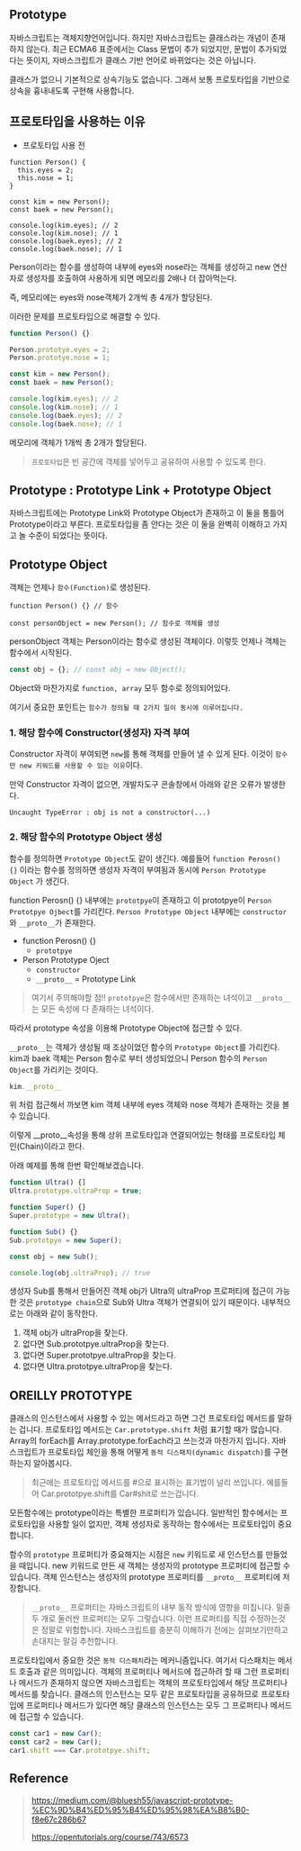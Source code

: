 ## Prototype

자바스크립트는 객체지향언어입니다. 하지만 자바스크립트는 클래스라는 개념이 존재하지 않는다. 최근 ECMA6 표준에서는 Class 문법이 추가 되었지만,
문법이 추가되었다는 뜻이지, 자바스크립트가 클래스 기반 언어로 바뀌었다는 것은 아닙니다.

클래스가 없으니 기본적으로 상속기능도 없습니다. 그래서 보통 프로토타입을 기반으로 상속을 흉내내도록 구현해 사용합니다.

## 프로토타입을 사용하는 이유

- 프로토타입 사용 전 

```javscript
function Person() {
  this.eyes = 2;
  this.nose = 1;
}

const kim = new Person();
const baek = new Person();

console.log(kim.eyes); // 2
console.log(kim.nose); // 1
console.log(baek.eyes); // 2
console.log(baek.nose); // 1
```

Person이라는 함수를 생성하여 내부에 eyes와 nose라는 객체를 생성하고 new 연산자로 생성자를 호출하여 사용하게 되면 메모리를 2배나 더 잡아먹는다.

즉, 메모리에는 eyes와 nose객체가 2개씩 총 4개가 할당된다.

이러한 문제를 프로토타입으로 해결할 수 있다.

```javascript
function Person() {}

Person.prototye.eyes = 2;
Person.prototye.nose = 1;

const kim = new Person();
const baek = new Person();

console.log(kim.eyes); // 2
console.log(kim.nose); // 1
console.log(baek.eyes); // 2
console.log(baek.nose); // 1
```

메모리에 객체가 1개씩 총 2개가 할당된다.

> `프로토타입`은 빈 공간에 객체를 넣어두고 공유하여 사용할 수 있도록 한다.

## Prototype : Prototype Link + Prototype Object

자바스크립트에는 Prototype Link와 Prototype Object가 존재하고 이 둘을 통틀어 Prototype이라고 부른다. 프로토타입을 좀 안다는 것은
이 둘을 완벽히 이해하고 가지고 놀 수준이 되었다는 뜻이다.

## Prototype Object

객체는 언제나 `함수(Function)`로 생성된다.

```javscript
function Person() {} // 함수

const personObject = new Person(); // 함수로 객체를 생성
```

personObject 객체는 Person이라는 함수로 생성된 객체이다. 이렇듯 언제나 객체는 함수에서 시작된다. 

```javascript
const obj = {}; // const obj = new Object();
```

Object와 마찬가지로 `function, array` 모두 함수로 정의되어있다. 

여기서 중요한 포인트는 `함수가 정의될 때 2가지 일이 동시에 이루어집니다.`

### 1. 해당 함수에 Constructor(생성자) 자격 부여 

Constructor 자격이 부여되면 `new`를 통해 객체를 만들어 낼 수 있게 된다. 이것이 `함수만 new 키워드를 사용할 수 있는 이유`이다.

만약 Constructor 자격이 없으면, 개발자도구 콘솔창에서 아래와 같은 오류가 발생한다.

`Uncaught TypeError : obj is not a constructor(...)`

### 2. 해당 함수의 Prototype Object 생성

함수를 정의하면 `Prototype Object`도 같이 생긴다. 예를들어 `function Perosn() {}` 이라는 함수를 정의하면 생성자 자격이 부여됨과 동시에
`Person Prototype Object` 가 생긴다.

function Perosn() {} 내부에는 `prototpye`이 존재하고 이 prototpye이 `Person Prototpye Ojbect`를 가리킨다. `Person Prototype Object` 내부에는
`constructor`와 `__proto__`가 존재한다.

- function Perosn() {}
  - `prototpye`
- Person Prototype Oject
  - `constructor`
  - `__proto__` = Prototype Link

> 여기서 주의해야할 점!! `prototpye`은 함수에서만 존재하는 녀석이고 `__proto__`는 모든 속성에 다 존재하는 녀석이다.

따라서 prototype 속성을 이용해 Prototype Object에 접근할 수 있다.

`__proto__`는 객체가 생성될 때 조상이었던 함수의 `Prototype Object`를 가리킨다. kim과 baek 객체는 Person 함수로 부터 생성되었으니
Person 함수의 `Person Object`를 가리키는 것이다.

```javascript
kim.__proto__
```

위 처럼 접근해서 까보면 kim 객체 내부에 eyes 객체와 nose 객체가 존재하는 것을 볼 수 있습니다.

이렇게 __proto__속성을 통해 상위 프로토타입과 연결되어있는 형태를 프로토타입 체인(Chain)이라고 한다.

아래 예제를 통해 한번 확인해보겠습니다.

```javascript
function Ultra() {]
Ultra.prototype.ultraProp = true;

function Super() {}
Super.prototype = new Ultra();

function Sub() {}
Sub.prototpye = new Super();

const obj = new Sub();

console.log(obj.ultraProp); // true
```

생성자 Sub를 통해서 만들어진 객체 obj가 Ultra의 ultraProp 프로퍼티에 접근이 가능한 것은 `prototype chain`으로 Sub와 Ultra 객체가 연결되어 있기 때문이다. 내부적으로는 아래와 같이 동작한다.

1. 객체 obj가 ultraProp을 찾는다.
2. 없다면 Sub.prototpye.ultraProp을 찾는다.
3. 없다면 Super.prototpye.ultraProp을 찾는다.
4. 없다면 Ultra.prototpye.ultraProp을 찾는다.

## OREILLY PROTOTYPE

클래스의 인스턴스에서 사용할 수 있는 메서드라고 하면 그건 프로토타입 메서드를 말하는 겁니다. 프로토타입 메서드는 `Car.prototype.shift` 처럼
표기할 때가 많습니다. Array의 forEach를 Array.prototype.forEach라고 쓰는것과 마찬가지 입니다. 자바스크립트가 프로토타입 체인을 통해 어떻게
`동적 디스패치(dynamic dispatch)`를 구현하는지 알아봅시다. 

> 최근에는 프로토타입 메서드를 #으로 표시하는 표기법이 널리 쓰입니다. 예를들어 Car.prototpye.shift를 Car#shit로 쓰는겁니다.

모든함수에는 prototype이라는 특별한 프로퍼티가 있습니다. 일반적인 함수에서는 프로토타입을 사용할 일이 없지만, 객체 생성자로 동작하는 함수에서는
프로토타입이 중요합니다. 

함수의 `prototype` 프로퍼티가 중요해지는 시점은 `new` 키워드로 새 인스턴스를 만들었을 때입니다. new 키워드로 만든 새 객체는 생성자의 prototype 프로퍼티에 접근할 수 있습니다. 객체 인스턴스는 생성자의 prototype 프로퍼티를 `__proto__` 프로퍼티에 저장합니다.

> `__proto__` 프로퍼티는 자바스크립트의 내부 동작 방식에 영향을 미칩니다. 밑줄 두 개로 둘러싼 프로퍼티는 모두 그렇습니다. 이런 프로퍼티를
직접 수정하는것은 정말로 위험합니다. 자바스크립트를 충분히 이해하기 전에는 살펴보기만하고 손대지는 말길 추천합니다.

프로토타입에서 중요한 것은 `동적 디스패치`라는 메커니즘입니다. 여기서 디스패치는 메서드 호출과 같은 의미입니다. 객체의 프로퍼티나 메서드에 접근하려
할 때 그런 프로퍼티나 메서드가 존재하지 않으면 자바스크립트는 객체의 프로토타입에서 해당 프로퍼티나 메서드를 찾습니다. 클래스의
인스턴스는 모두 같은 프로토타입을 공유하므로 프로토타입에 프로퍼티나 메서드가 있다면 해당 클래스의 인스턴스는 모두 그 프로퍼티나 메서드에 접근할 수 있습니다.

```javascript
const car1 = new Car();
const car2 = new Car();
car1.shift === Car.prototpye.shift;
```

## Reference

> https://medium.com/@bluesh55/javascript-prototype-%EC%9D%B4%ED%95%B4%ED%95%98%EA%B8%B0-f8e67c286b67
>
> https://opentutorials.org/course/743/6573
